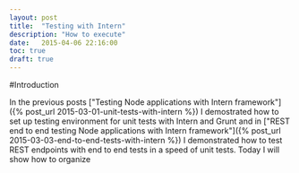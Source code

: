 ```yaml
---
layout: post
title:  "Testing with Intern"
description: "How to execute"
date:   2015-04-06 22:16:00
toc: true
draft: true
---
```


#Introduction

In the previous posts ["Testing Node applications with Intern framework"]({% post_url 2015-03-01-unit-tests-with-intern %}) I demostrated how to set up testing environment for unit tests with Intern and Grunt and in ["REST end to end testing Node applications with Intern framework"]({% post_url 2015-03-03-end-to-end-tests-with-intern %}) I demonstrated how to test REST endpoints with end to end tests in a speed of unit tests.
Today I will show how to organize
